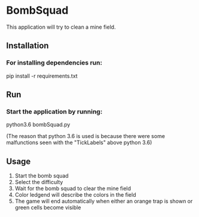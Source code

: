 # BombSquad

This application will try to clean a mine field.

## Installation

### For installing dependencies run:
pip install -r requirements.txt

## Run

### Start the application by running:
python3.6 bombSquad.py

(The reason that python 3.6 is used is because there were some malfunctions seen with the "TickLabels" above python 3.6)

## Usage
1.  Start the bomb squad
2.  Select the difficulty
2.  Wait for the bomb squad to clear the mine field
3.  Color ledgend will describe the colors in the field
4.  The game will end automatically when either an orange trap is shown or green cells become visible

